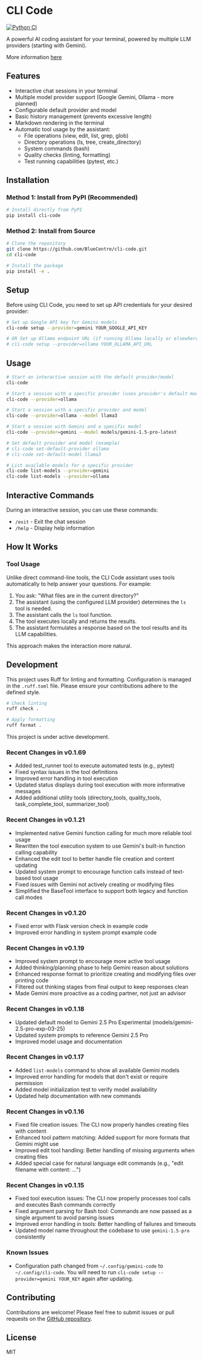 # CLI Code

[![Python CI](https://github.com/BlueCentre/cli-code/actions/workflows/python-ci.yml/badge.svg)](https://github.com/BlueCentre/cli-code/actions/workflows/python-ci.yml)

A powerful AI coding assistant for your terminal, powered by multiple LLM providers (starting with Gemini).

More information [here](https://blossom-tarsier-434.notion.site/Gemini-Code-1c6c13716ff180db86a0c7f4b2da13ab?pvs=4)

## Features

- Interactive chat sessions in your terminal
- Multiple model provider support (Google Gemini, Ollama - more planned)
- Configurable default provider and model
- Basic history management (prevents excessive length)
- Markdown rendering in the terminal
- Automatic tool usage by the assistant:
  - File operations (view, edit, list, grep, glob)
  - Directory operations (ls, tree, create_directory)
  - System commands (bash)
  - Quality checks (linting, formatting)
  - Test running capabilities (pytest, etc.)

## Installation

### Method 1: Install from PyPI (Recommended)

```bash
# Install directly from PyPI
pip install cli-code
```

### Method 2: Install from Source

```bash
# Clone the repository
git clone https://github.com/BlueCentre/cli-code.git
cd cli-code

# Install the package
pip install -e .
```

## Setup

Before using CLI Code, you need to set up API credentials for your desired provider:

```bash
# Set up Google API key for Gemini models
cli-code setup --provider=gemini YOUR_GOOGLE_API_KEY

# OR Set up Ollama endpoint URL (if running Ollama locally or elsewhere)
# cli-code setup --provider=ollama YOUR_OLLAMA_API_URL
```

## Usage

```bash
# Start an interactive session with the default provider/model
cli-code

# Start a session with a specific provider (uses provider's default model)
cli-code --provider=ollama

# Start a session with a specific provider and model
cli-code --provider=ollama --model llama3

# Start a session with Gemini and a specific model
cli-code --provider=gemini --model models/gemini-1.5-pro-latest

# Set default provider and model (example)
# cli-code set-default-provider ollama
# cli-code set-default-model llama3

# List available models for a specific provider
cli-code list-models --provider=gemini
cli-code list-models --provider=ollama
```

## Interactive Commands

During an interactive session, you can use these commands:

- `/exit` - Exit the chat session
- `/help` - Display help information

## How It Works

### Tool Usage

Unlike direct command-line tools, the CLI Code assistant uses tools automatically to help answer your questions. For example:

1. You ask: "What files are in the current directory?"
2. The assistant (using the configured LLM provider) determines the `ls` tool is needed.
3. The assistant calls the `ls` tool function.
4. The tool executes locally and returns the results.
5. The assistant formulates a response based on the tool results and its LLM capabilities.

This approach makes the interaction more natural.

## Development

This project uses Ruff for linting and formatting. Configuration is managed in the `.ruff.toml` file. Please ensure your contributions adhere to the defined style.

```bash
# Check linting
ruff check .

# Apply formatting
ruff format .
```

This project is under active development.

### Recent Changes in v0.1.69

- Added test_runner tool to execute automated tests (e.g., pytest)
- Fixed syntax issues in the tool definitions
- Improved error handling in tool execution
- Updated status displays during tool execution with more informative messages
- Added additional utility tools (directory_tools, quality_tools, task_complete_tool, summarizer_tool)

### Recent Changes in v0.1.21

- Implemented native Gemini function calling for much more reliable tool usage
- Rewritten the tool execution system to use Gemini's built-in function calling capability
- Enhanced the edit tool to better handle file creation and content updating
- Updated system prompt to encourage function calls instead of text-based tool usage
- Fixed issues with Gemini not actively creating or modifying files
- Simplified the BaseTool interface to support both legacy and function call modes

### Recent Changes in v0.1.20

- Fixed error with Flask version check in example code
- Improved error handling in system prompt example code

### Recent Changes in v0.1.19

- Improved system prompt to encourage more active tool usage
- Added thinking/planning phase to help Gemini reason about solutions
- Enhanced response format to prioritize creating and modifying files over printing code
- Filtered out thinking stages from final output to keep responses clean
- Made Gemini more proactive as a coding partner, not just an advisor

### Recent Changes in v0.1.18

- Updated default model to Gemini 2.5 Pro Experimental (models/gemini-2.5-pro-exp-03-25)
- Updated system prompts to reference Gemini 2.5 Pro
- Improved model usage and documentation

### Recent Changes in v0.1.17

- Added `list-models` command to show all available Gemini models
- Improved error handling for models that don't exist or require permission
- Added model initialization test to verify model availability
- Updated help documentation with new commands

### Recent Changes in v0.1.16

- Fixed file creation issues: The CLI now properly handles creating files with content
- Enhanced tool pattern matching: Added support for more formats that Gemini might use
- Improved edit tool handling: Better handling of missing arguments when creating files
- Added special case for natural language edit commands (e.g., "edit filename with content: ...")

### Recent Changes in v0.1.15

- Fixed tool execution issues: The CLI now properly processes tool calls and executes Bash commands correctly
- Fixed argument parsing for Bash tool: Commands are now passed as a single argument to avoid parsing issues
- Improved error handling in tools: Better handling of failures and timeouts
- Updated model name throughout the codebase to use `gemini-1.5-pro` consistently

### Known Issues

- Configuration path changed from `~/.config/gemini-code` to `~/.config/cli-code`. You will need to run `cli-code setup --provider=gemini YOUR_KEY` again after updating.

## Contributing

Contributions are welcome! Please feel free to submit issues or pull requests on the [GitHub repository](https://github.com/BlueCentre/cli-code).

## License

MIT
